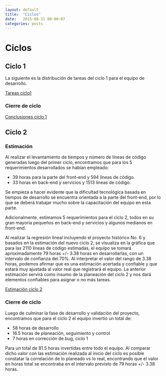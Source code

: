 ```yaml
---
layout: default
title:  "Ciclos"
date:   2015-08-31 00:00:07
categories: posts
---
```


# Ciclos

## Ciclo 1

La siguiente es la distribución de tareas del ciclo 1 para el equipo de desarrollo.

[Tareas ciclo1](https://docs.google.com/spreadsheets/d/14Re4MI1rdxEbGsIuDLv_oj2KlumaGstapvi19gIuKo0/edit?usp=sharing "Tareas ciclo1")


### Cierre de ciclo

[Conclusiones ciclo 1](https://docs.google.com/presentation/d/1g5UzcYH4Qz4lw9r8Eyu8MHv7IrxCKqJwW8yT1JW-40E/edit?usp=sharing)

## Ciclo 2

### Estimación

Al realizar el levantamiento de tiempos y número de líneas de código generadas luego del primer ciclo, encontramos que para los 5 requerimientos desarrollados se habían empleado: 

* 39 horas para la parte del front-end y 594 líneas de código.
* 33 horas en back-end y servicios y 1513 líneas de código.

Se empieza a hacer evidente que la dificultad tecnológica basada en tiempos de desarrollo se encuentra orientada a la parte del front-end, por lo que se deberá trabajar mucho sobre la capacitación del equipo en esta parte.

Adicionalmente, estimamos 5 requerimientos para el ciclo 2, todos en su gran mayoría pequeños en back-end y servicios y algunos medianos en front-end.

Al realizar la regresión lineal incluyendo el proyecto histórico No. 6 y basados en la estimación del nuevo ciclo 2, se visualiza en  la gráfica que para las 2110 líneas de código estimadas, el equipo se tomará aproximadamente 79 horas +/- 3.38 horas en desarrollarlas, con un intervalo de confianza del 70%. Al interpretar el valor del rango de 3.38 horas, podemos afirmar que es una estimación acertada y confiable y que estará muy ajustada al valor real que registrará el equipo. La anterior estimación servirá como insumo de la planeación del ciclo 2 y nos dará elementos confiables para asignar o no más tareas.

[Estimación ciclo 2](https://drive.google.com/open?id=0B1LKklBsJa3nc2V1eGdEbTRHLVk)

### Cierre de ciclo

Luego de culminar la fase de desarrollo y validación del proyecto, encontramos que para el ciclo 2 el equipo invertio un total de:

*  58 horas de desarrollo
*  16.5 horas de planeación, seguimiento y control
*  7 horas en corrección de bug, ciclo 1

Para un total de 81.5 horas invertidas entre todo el equipo. Al comparar dicho valor con las estimación realizada al inicio del ciclo es posible constatar la correlación de lo planeado vs lo real, encontrando que el valor en horas total se encontraba en el intervalo previsto de 79 horas +/- 3.38 horas.
